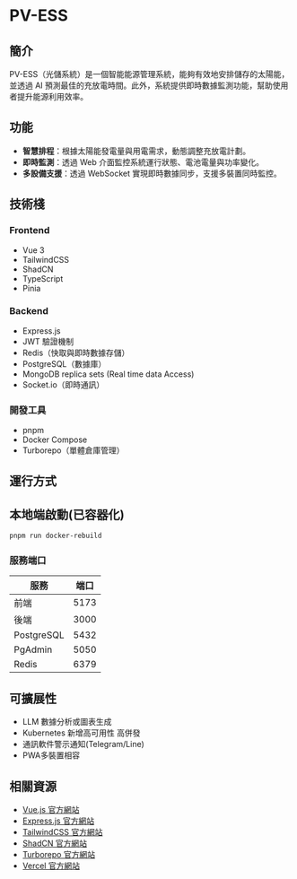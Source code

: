 # PV-ESS

## 簡介

PV-ESS（光儲系統）是一個智能能源管理系統，能夠有效地安排儲存的太陽能，並透過 AI 預測最佳的充放電時間。此外，系統提供即時數據監測功能，幫助使用者提升能源利用效率。

## 功能

- **智慧排程**：根據太陽能發電量與用電需求，動態調整充放電計劃。
- **即時監測**：透過 Web 介面監控系統運行狀態、電池電量與功率變化。
- **多設備支援**：透過 WebSocket 實現即時數據同步，支援多裝置同時監控。

## 技術棧

### **Frontend**

- Vue 3
- TailwindCSS
- ShadCN
- TypeScript
- Pinia

### **Backend**

- Express.js
- JWT 驗證機制
- Redis（快取與即時數據存儲）
- PostgreSQL（數據庫）
- MongoDB replica sets (Real time data Access)
- Socket.io（即時通訊）

### **開發工具**

- pnpm
- Docker Compose
- Turborepo（單體倉庫管理）


## 運行方式

## 本地端啟動(已容器化)
```sh
pnpm run docker-rebuild
```
### **服務端口**

| 服務       | 端口 |
| ---------- | ---- |
| 前端       | 5173 |
| 後端       | 3000 |
| PostgreSQL | 5432 |
| PgAdmin    | 5050 |
| Redis      | 6379 |

## 可擴展性
- LLM 數據分析或圖表生成
- Kubernetes 新增高可用性 高併發
- 通訊軟件警示通知(Telegram/Line)
- PWA多裝置相容

## 相關資源

- [Vue.js 官方網站](https://vuejs.org/)
- [Express.js 官方網站](https://expressjs.com/)
- [TailwindCSS 官方網站](https://tailwindcss.com/)
- [ShadCN 官方網站](https://ui.shadcn.com/)
- [Turborepo 官方網站](https://turbo.build/repo)
- [Vercel 官方網站](https://vercel.com/)
